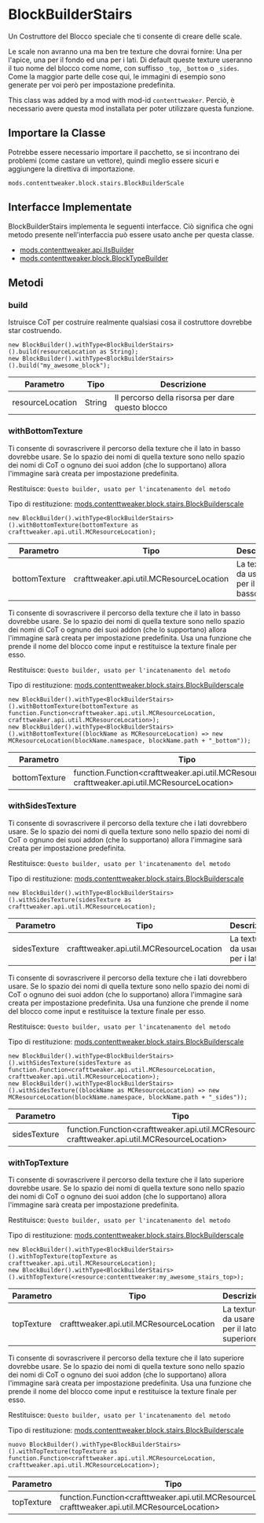 # BlockBuilderStairs

Un Costruttore del Blocco speciale che ti consente di creare delle scale. <p> Le scale non avranno una ma ben tre texture che dovrai fornire: Una per l'apice, una per il fondo ed una per i lati. Di default queste texture useranno il tuo nome del blocco come nome, con suffisso `_top`, `_bottom` o `_sides`. Come la maggior parte delle cose qui, le immagini di esempio sono generate per voi però per impostazione predefinita.

This class was added by a mod with mod-id `contenttweaker`. Perciò, è necessario avere questa mod installata per poter utilizzare questa funzione.

## Importare la Classe
Potrebbe essere necessario importare il pacchetto, se si incontrano dei problemi (come castare un vettore), quindi meglio essere sicuri e aggiungere la direttiva di importazione.
```zenscript
mods.contenttweaker.block.stairs.BlockBuilderScale
```

## Interfacce Implementate
BlockBuilderStairs implementa le seguenti interfacce. Ciò significa che ogni metodo presente nell'interfaccia può essere usato anche per questa classe.
- [mods.contenttweaker.api.IIsBuilder](/mods/contenttweaker/API/api/IIsBuilder)
- [mods.contenttweaker.block.BlockTypeBuilder](/mods/contenttweaker/API/block/BlockTypeBuilder)

## Metodi
### build

Istruisce CoT per costruire realmente qualsiasi cosa il costruttore dovrebbe star costruendo.

```zenscript
new BlockBuilder().withType<BlockBuilderStairs>().build(resourceLocation as String);
new BlockBuilder().withType<BlockBuilderStairs>().build("my_awesome_block");
```

| Parametro        | Tipo   | Descrizione                                      |
| ---------------- | ------ | ------------------------------------------------ |
| resourceLocation | String | Il percorso della risorsa per dare questo blocco |


### withBottomTexture

Ti consente di sovrascrivere il percorso della texture che il lato in basso dovrebbe usare. Se lo spazio dei nomi di quella texture sono nello spazio dei nomi di CoT o ognuno dei suoi addon (che lo supportano) allora l'immagine sarà creata per impostazione predefinita.

 Restituisce: `Questo builder, usato per l'incatenamento del metodo`

Tipo di restituzione: [mods.contenttweaker.block.stairs.BlockBuilderscale](/mods/contenttweaker/API/block/stairs/BlockBuilderStairs)

```zenscript
new BlockBuilder().withType<BlockBuilderStairs>().withBottomTexture(bottomTexture as crafttweaker.api.util.MCResourceLocation);
```

| Parametro     | Tipo                                     | Descrizione                              |
| ------------- | ---------------------------------------- | ---------------------------------------- |
| bottomTexture | crafttweaker.api.util.MCResourceLocation | La texture da usare per il lato in basso |



Ti consente di sovrascrivere il percorso della texture che il lato in basso dovrebbe usare. Se lo spazio dei nomi di quella texture sono nello spazio dei nomi di CoT o ognuno dei suoi addon (che lo supportano) allora l'immagine sarà creata per impostazione predefinita. Usa una funzione che prende il nome del blocco come input e restituisce la texture finale per esso.

 Restituisce: `Questo builder, usato per l'incatenamento del metodo`

Tipo di restituzione: [mods.contenttweaker.block.stairs.BlockBuilderscale](/mods/contenttweaker/API/block/stairs/BlockBuilderStairs)

```zenscript
new BlockBuilder().withType<BlockBuilderStairs>().withBottomTexture(bottomTexture as function.Function<crafttweaker.api.util.MCResourceLocation, crafttweaker.api.util.MCResourceLocation>);
new BlockBuilder().withType<BlockBuilderStairs>().withBottomTexture((blockName as MCResourceLocation) => new MCResourceLocation(blockName.namespace, blockName.path + "_bottom"));
```

| Parametro     | Tipo                                                                                                                    | Descrizione          |
| ------------- | ----------------------------------------------------------------------------------------------------------------------- | -------------------- |
| bottomTexture | function.Function&lt;crafttweaker.api.util.MCResourceLocation, crafttweaker.api.util.MCResourceLocation&gt; | La funzione da usare |


### withSidesTexture

Ti consente di sovrascrivere il percorso della texture che i lati dovrebbero usare. Se lo spazio dei nomi di quella texture sono nello spazio dei nomi di CoT o ognuno dei suoi addon (che lo supportano) allora l'immagine sarà creata per impostazione predefinita.

 Restituisce: `Questo builder, usato per l'incatenamento del metodo`

Tipo di restituzione: [mods.contenttweaker.block.stairs.BlockBuilderscale](/mods/contenttweaker/API/block/stairs/BlockBuilderStairs)

```zenscript
new BlockBuilder().withType<BlockBuilderStairs>().withSidesTexture(sidesTexture as crafttweaker.api.util.MCResourceLocation);
```

| Parametro    | Tipo                                     | Descrizione                    |
| ------------ | ---------------------------------------- | ------------------------------ |
| sidesTexture | crafttweaker.api.util.MCResourceLocation | La texture da usare per i lati |



Ti consente di sovrascrivere il percorso della texture che i lati dovrebbero usare. Se lo spazio dei nomi di quella texture sono nello spazio dei nomi di CoT o ognuno dei suoi addon (che lo supportano) allora l'immagine sarà creata per impostazione predefinita. Usa una funzione che prende il nome del blocco come input e restituisce la texture finale per esso.

 Restituisce: `Questo builder, usato per l'incatenamento del metodo`

Tipo di restituzione: [mods.contenttweaker.block.stairs.BlockBuilderscale](/mods/contenttweaker/API/block/stairs/BlockBuilderStairs)

```zenscript
new BlockBuilder().withType<BlockBuilderStairs>().withSidesTexture(sidesTexture as function.Function<crafttweaker.api.util.MCResourceLocation, crafttweaker.api.util.MCResourceLocation>);
new BlockBuilder().withType<BlockBuilderStairs>().withSidesTexture((blockName as MCResourceLocation) => new MCResourceLocation(blockName.namespace, blockName.path + "_sides"));
```

| Parametro    | Tipo                                                                                                                    | Descrizione          |
| ------------ | ----------------------------------------------------------------------------------------------------------------------- | -------------------- |
| sidesTexture | function.Function&lt;crafttweaker.api.util.MCResourceLocation, crafttweaker.api.util.MCResourceLocation&gt; | La funzione da usare |


### withTopTexture

Ti consente di sovrascrivere il percorso della texture che il lato superiore dovrebbe usare. Se lo spazio dei nomi di quella texture sono nello spazio dei nomi di CoT o ognuno dei suoi addon (che lo supportano) allora l'immagine sarà creata per impostazione predefinita.

 Restituisce: `Questo builder, usato per l'incatenamento del metodo`

Tipo di restituzione: [mods.contenttweaker.block.stairs.BlockBuilderscale](/mods/contenttweaker/API/block/stairs/BlockBuilderStairs)

```zenscript
new BlockBuilder().withType<BlockBuilderStairs>().withTopTexture(topTexture as crafttweaker.api.util.MCResourceLocation);
new BlockBuilder().withType<BlockBuilderStairs>().withTopTexture(<resource:contenttweaker:my_awesome_stairs_top>);
```

| Parametro  | Tipo                                     | Descrizione                               |
| ---------- | ---------------------------------------- | ----------------------------------------- |
| topTexture | crafttweaker.api.util.MCResourceLocation | La texture da usare per il lato superiore |



Ti consente di sovrascrivere il percorso della texture che il lato superiore dovrebbe usare. Se lo spazio dei nomi di quella texture sono nello spazio dei nomi di CoT o ognuno dei suoi addon (che lo supportano) allora l'immagine sarà creata per impostazione predefinita. Usa una funzione che prende il nome del blocco come input e restituisce la texture finale per esso.

 Restituisce: `Questo builder, usato per l'incatenamento del metodo`

Tipo di restituzione: [mods.contenttweaker.block.stairs.BlockBuilderscale](/mods/contenttweaker/API/block/stairs/BlockBuilderStairs)

```zenscript
nuovo BlockBuilder().withType<BlockBuilderStairs>().withTopTexture(topTexture as function.Function<crafttweaker.api.util.MCResourceLocation, crafttweaker.api.util.MCResourceLocation>);
```

| Parametro  | Tipo                                                                                                                    | Descrizione          |
| ---------- | ----------------------------------------------------------------------------------------------------------------------- | -------------------- |
| topTexture | function.Function&lt;crafttweaker.api.util.MCResourceLocation, crafttweaker.api.util.MCResourceLocation&gt; | La funzione da usare |



